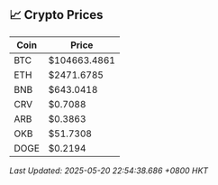 ## 📈 Crypto Prices

| Coin | Price |
| ---- | ----- |
| BTC | $104663.4861 |
| ETH | $2471.6785 |
| BNB | $643.0418 |
| CRV | $0.7088 |
| ARB | $0.3863 |
| OKB | $51.7308 |
| DOGE | $0.2194 |

_Last Updated: 2025-05-20 22:54:38.686 +0800 HKT_